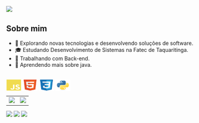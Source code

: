 
<p>
<img loading="lazy" src="http://img.shields.io/static/v1?label=STATUS&message=EM%20DESENVOLVIMENTO&color=GREEN&style=for-the-badge"/>
</p>

## Sobre mim

- 🤔 Explorando novas tecnologias e desenvolvendo soluções de software.
- 🎓 Estudando Desenvolvimento de Sistemas na Fatec de Taquaritinga.
- 💼 Trabalhando com Back-end.
- 🌱 Aprendendo mais sobre java.

<div style="display: inline_block"><br>
<img align="center" alt="Js-Icon" height="30" width="40" src="https://raw.githubusercontent.com/devicons/devicon/master/icons/javascript/javascript-plain.svg">
<img align="center" alt="HTML-Icon" height="30" width="40" src="https://raw.githubusercontent.com/devicons/devicon/master/icons/html5/html5-original.svg">
<img align="center" alt="CSS-Icon" height="30" width="40" src="https://raw.githubusercontent.com/devicons/devicon/master/icons/css3/css3-original.svg">
<img align="center" alt="Pytohn-Icon" height="30" width="40" src="https://raw.githubusercontent.com/devicons/devicon/master/icons/python/python-original.svg">
</div>

<table>
  <tr>
    <td style="border: none;"><img src="https://github-readme-stats.vercel.app/api?username=vitormapeli&theme=midnight-purple&show_icons=true&hide_border=true&count_private=true"></td>
    <td style="border: none;"><img src="https://github-readme-streak-stats.herokuapp.com/?user=vitormapeli&theme=midnight-purple&hide_border=true"></td>
  </tr>
</table>



<div> 
  <a href="https://www.instagram.com/vitor_mapeli/" target="_blank"><img src="https://img.shields.io/badge/-Instagram-%23E4405F?style=for-the-badge&logo=instagram&logoColor=white" target="_blank"></a>
  <a href = "mailto:vitormapeli@gmail.com"><img src="https://img.shields.io/badge/-Gmail-%23333?style=for-the-badge&logo=gmail&logoColor=white" target="_blank"></a>
  <a href="https://www.linkedin.com/in/vitor-mapeli-263b3527a/" target="_blank"><img src="https://img.shields.io/badge/-LinkedIn-%230077B5?style=for-the-badge&logo=linkedin&logoColor=white" target="_blank"></a> 
</div>


